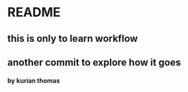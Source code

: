 # README
## this is only to learn workflow
## another commit to explore how it goes

#### by kurian thomas
